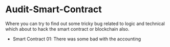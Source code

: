 # Audit-Smart-Contract
Where you can try to find out some tricky bug related to logic and technical which about to hack the smart contract or blockchain also.


* Smart Contract 01: There was some bad with the accounting
